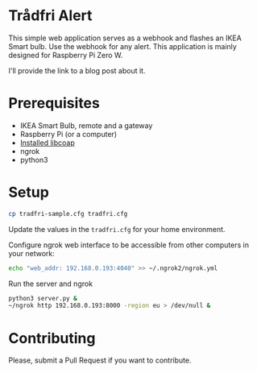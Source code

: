 # Trådfri Alert
This simple web application serves as a webhook and flashes an IKEA Smart bulb. Use the webhook for any alert. This application is mainly designed for Raspberry Pi Zero W.

I'll provide the link to a blog post about it.

# Prerequisites
* IKEA Smart Bulb, remote and a gateway
* Raspberry Pi (or a computer)
* [Installed libcoap](https://learn.pimoroni.com/tutorial/sandyj/controlling-ikea-tradfri-lights-from-your-pi)
* ngrok
* python3


# Setup
```bash
cp tradfri-sample.cfg tradfri.cfg
``` 
Update the values in the `tradfri.cfg` for your home environment. 

Configure ngrok web interface to be accessible from other computers in your network:
```bash
echo "web_addr: 192.168.0.193:4040" >> ~/.ngrok2/ngrok.yml
```

Run the server and ngrok
```bash
python3 server.py &
~/ngrok http 192.168.0.193:8000 -region eu > /dev/null &
```

# Contributing
Please, submit a Pull Request if you want to contribute.
